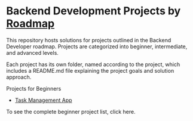 # Backend Development Projects by [Roadmap](roadmap.sh)
This repository hosts solutions for projects outlined in the Backend Developer roadmap. Projects are categorized into beginner, intermediate, and advanced levels.

Each project has its own folder, named according to the project, which includes a README.md file explaining the project goals and solution approach.

Projects for Beginners

- [Task Management App](https://roadmap.sh/projects/task-tracker)

To see the complete beginner project list, click here.
